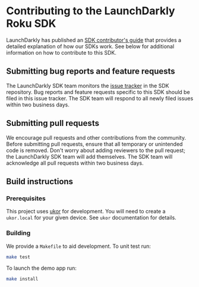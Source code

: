 # Contributing to the LaunchDarkly Roku SDK

LaunchDarkly has published an [SDK contributor's guide](https://docs.launchdarkly.com/docs/sdk-contributors-guide) that provides a detailed explanation of how our SDKs work. See below for additional information on how to contribute to this SDK.

## Submitting bug reports and feature requests

The LaunchDarkly SDK team monitors the [issue tracker](https://github.com/launchdarkly/roku-client-sdk/issues) in the SDK repository. Bug reports and feature requests specific to this SDK should be filed in this issue tracker. The SDK team will respond to all newly filed issues within two business days.

## Submitting pull requests

We encourage pull requests and other contributions from the community. Before submitting pull requests, ensure that all temporary or unintended code is removed. Don't worry about adding reviewers to the pull request; the LaunchDarkly SDK team will add themselves. The SDK team will acknowledge all pull requests within two business days.

## Build instructions

### Prerequisites

This project uses [ukor](https://github.com/willowtreeapps/ukor) for development. You will need to create a `ukor.local` for your given device. See `ukor` documentation for details.

### Building

We provide a `Makefile` to aid development. To unit test run:

```bash
make test
```

To launch the demo app run:

```bash
make install
```
